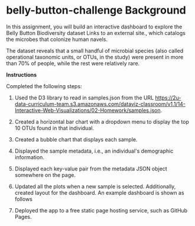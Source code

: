 # belly-button-challenge                                                                                                                                                                                                                                                                                                                            Background
In this assignment, you will build an interactive dashboard to explore the Belly Button Biodiversity dataset Links to an external site., which catalogs the microbes that colonize human navels.

The dataset reveals that a small handful of microbial species (also called operational taxonomic units, or OTUs, in the study) were present in more than 70% of people, while the rest were relatively rare.

**Instructions**

Completed the following steps:

1. Used the D3 library to read in samples.json from the URL https://2u-data-curriculum-team.s3.amazonaws.com/dataviz-classroom/v1.1/14-Interactive-Web-Visualizations/02-Homework/samples.json.

2. Created a horizontal bar chart with a dropdown menu to display the top 10 OTUs found in that individual.

3. Created a bubble chart that displays each sample.

4. Displayed the sample metadata, i.e., an individual's demographic information.

5. Displayed each key-value pair from the metadata JSON object somewhere on the page.

6. Updated all the plots when a new sample is selected. Additionally, created  layout  for the dashboard. An example dashboard is shown as follows

7. Deployed the app to a free static page hosting service, such as GitHub Pages.

